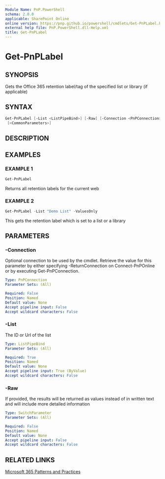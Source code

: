 ```yaml
---
Module Name: PnP.PowerShell
schema: 2.0.0
applicable: SharePoint Online
online version: https://pnp.github.io/powershell/cmdlets/Get-PnPLabel.html
external help file: PnP.PowerShell.dll-Help.xml
title: Get-PnPLabel
---
```

  
# Get-PnPLabel

## SYNOPSIS
Gets the Office 365 retention label/tag of the specified list or library (if applicable)

## SYNTAX

```powershell
Get-PnPLabel [-List <ListPipeBind>] [-Raw] [-Connection <PnPConnection>]
 [<CommonParameters>]
```

## DESCRIPTION

## EXAMPLES

### EXAMPLE 1
```powershell
Get-PnPLabel
```

Returns all retention labels for the current web

### EXAMPLE 2
```powershell
Get-PnPLabel -List "Demo List" -ValuesOnly
```

This gets the retention label which is set to a list or a library

## PARAMETERS

### -Connection
Optional connection to be used by the cmdlet. Retrieve the value for this parameter by either specifying -ReturnConnection on Connect-PnPOnline or by executing Get-PnPConnection.

```yaml
Type: PnPConnection
Parameter Sets: (All)

Required: False
Position: Named
Default value: None
Accept pipeline input: False
Accept wildcard characters: False
```

### -List
The ID or Url of the list

```yaml
Type: ListPipeBind
Parameter Sets: (All)

Required: True
Position: Named
Default value: None
Accept pipeline input: True (ByValue)
Accept wildcard characters: False
```

### -Raw
If provided, the results will be returned as values instead of in written text and will include more detailed information

```yaml
Type: SwitchParameter
Parameter Sets: (All)

Required: False
Position: Named
Default value: None
Accept pipeline input: False
Accept wildcard characters: False
```

## RELATED LINKS

[Microsoft 365 Patterns and Practices](https://aka.ms/m365pnp)


